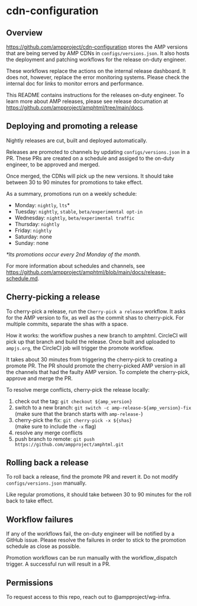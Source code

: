 # cdn-configuration

## Overview

https://github.com/ampproject/cdn-configuration stores the AMP versions that are being served by AMP CDNs in `configs/versions.json`. It also hosts the deployment and patching workflows for the release on-duty engineer.

These workflows replace the actions on the internal release dashboard. It does not, however, replace the error monitoring systems. Please check the internal doc for links to monitor errors and performance.

This README contains instructions for the releases on-duty engineer. To learn more about AMP releases, please see release documation at https://github.com/ampproject/amphtml/tree/main/docs.

## Deploying and promoting a release

Nightly releases are cut, built and deployed automatically.

Releases are promoted to channels by updating `configs/versions.json` in a PR. These PRs are created on a schedule and assiged to the on-duty engineer, to be approved and merged.

Once merged, the CDNs will pick up the new versions. It should take between 30 to 90 minutes for promotions to take effect.

As a summary, promotions run on a weekly schedule:

- Monday: `nightly`, `lts`\*
- Tuesday: `nightly`, `stable`, `beta/experimental opt-in`
- Wednesday: `nightly`, `beta/experimental traffic`
- Thursday: `nightly`
- Friday: `nightly`
- Saturday: none
- Sunday: none

_\*lts promotions occur every 2nd Monday of the month._

For more information about schedules and channels, see https://github.com/ampproject/amphtml/blob/main/docs/release-schedule.md.

## Cherry-picking a release

To cherry-pick a release, run the `Cherry-pick a release` workflow. It asks for the AMP version to fix, as well as the commit shas to cherry-pick. For multiple commits, separate the shas with a space.

How it works: the workflow pushes a new branch to amphtml. CircleCI will pick up that branch and build the release. Once built and uploaded to `ampjs.org`, the CircleCI job will trigger the promote workflow.

It takes about 30 minutes from triggering the cherry-pick to creating a promote PR. The PR should promote the cherry-picked AMP version in all the channels that had the faulty AMP version. To complete the cherry-pick, approve and merge the PR.

To resolve merge conflicts, cherry-pick the release locally:

1. check out the tag: `git checkout ${amp_version}`
2. switch to a new branch: `git switch -c amp-release-${amp_version}-fix`  
   (make sure that the branch starts with `amp-release-`)
3. cherry-pick the fix: `git cherry-pick -x ${shas}`  
   (make sure to include the `-x` flag)
4. resolve any merge conflicts
5. push branch to remote: `git push https://github.com/ampproject/amphtml.git`

## Rolling back a release

To roll back a release, find the promote PR and revert it. Do not modify `configs/versions.json` manually.

Like regular promotions, it should take between 30 to 90 minutes for the roll back to take effect.

## Workflow failures

If any of the workflows fail, the on-duty engineer will be notified by a GitHub issue. Please resolve the failures in order to stick to the promotion schedule as close as possible.

Promotion workflows can be run manually with the workflow_dispatch trigger. A successful run will result in a PR.

## Permissions

To request access to this repo, reach out to @ampproject/wg-infra.
